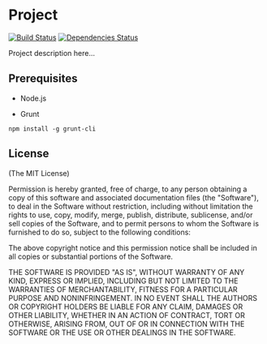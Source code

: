 # Project

[![Build Status](https://travis-ci.org/rain1017/tests.svg?branch=master)](https://travis-ci.org/rain1017/tests)
[![Dependencies Status](https://david-dm.org/rain1017/tests.svg)](https://david-dm.org/rain1017/tests)

Project description here...

## Prerequisites

* Node.js

* Grunt

```
npm install -g grunt-cli
```

## License
(The MIT License)

Permission is hereby granted, free of charge, to any person obtaining a copy
of this software and associated documentation files (the "Software"), to deal
in the Software without restriction, including without limitation the rights
to use, copy, modify, merge, publish, distribute, sublicense, and/or sell
copies of the Software, and to permit persons to whom the Software is
furnished to do so, subject to the following conditions:

The above copyright notice and this permission notice shall be included in all
copies or substantial portions of the Software.

THE SOFTWARE IS PROVIDED "AS IS", WITHOUT WARRANTY OF ANY KIND, EXPRESS OR
IMPLIED, INCLUDING BUT NOT LIMITED TO THE WARRANTIES OF MERCHANTABILITY,
FITNESS FOR A PARTICULAR PURPOSE AND NONINFRINGEMENT. IN NO EVENT SHALL THE
AUTHORS OR COPYRIGHT HOLDERS BE LIABLE FOR ANY CLAIM, DAMAGES OR OTHER
LIABILITY, WHETHER IN AN ACTION OF CONTRACT, TORT OR OTHERWISE, ARISING FROM,
OUT OF OR IN CONNECTION WITH THE SOFTWARE OR THE USE OR OTHER DEALINGS IN THE
SOFTWARE.
